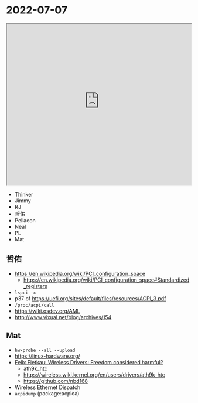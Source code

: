 # 2022-07-07

<iframe src="https://photos.hackingthursday.org/2022-2022-07-07" width="100%" height="440px"></iframe>

- Thinker
- Jimmy
- RJ
- 哲佑
- Pellaeon
- Neal
- PL
- Mat

## 哲佑

- https://en.wikipedia.org/wiki/PCI_configuration_space
    - <https://en.wikipedia.org/wiki/PCI_configuration_space#Standardized_registers>
- `lspci -x`
- p37 of  <https://uefi.org/sites/default/files/resources/ACPI_3.pdf>
- `/proc/acpi/call`
- https://wiki.osdev.org/AML
- http://www.vixual.net/blog/archives/154

## Mat

- `hw-probe --all --upload`
- <https://linux-hardware.org/>
- [Felix Fietkau: Wireless Drivers: Freedom considered harmful?](https://www.youtube.com/watch?v=hiUosbhR0Wo)
    - ath9k_htc
    - <https://wireless.wiki.kernel.org/en/users/drivers/ath9k_htc>
    - <https://github.com/nbd168>
- Wireless Ethernet Dispatch
- `acpidump` (package:acpica)
